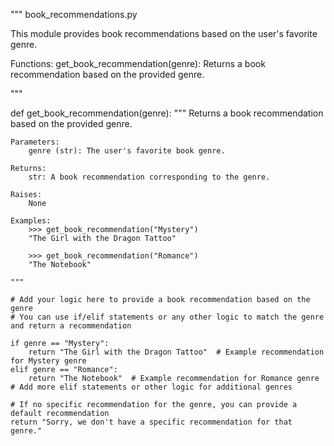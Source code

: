 """
book_recommendations.py

This module provides book recommendations based on the user's favorite genre.

Functions:
    get_book_recommendation(genre):
        Returns a book recommendation based on the provided genre.

"""

def get_book_recommendation(genre):
    """
    Returns a book recommendation based on the provided genre.

    Parameters:
        genre (str): The user's favorite book genre.

    Returns:
        str: A book recommendation corresponding to the genre.
        
    Raises:
        None

    Examples:
        >>> get_book_recommendation("Mystery")
        "The Girl with the Dragon Tattoo"

        >>> get_book_recommendation("Romance")
        "The Notebook"

    """

    # Add your logic here to provide a book recommendation based on the genre
    # You can use if/elif statements or any other logic to match the genre and return a recommendation
    
    if genre == "Mystery":
        return "The Girl with the Dragon Tattoo"  # Example recommendation for Mystery genre
    elif genre == "Romance":
        return "The Notebook"  # Example recommendation for Romance genre
    # Add more elif statements or other logic for additional genres
    
    # If no specific recommendation for the genre, you can provide a default recommendation
    return "Sorry, we don't have a specific recommendation for that genre."

